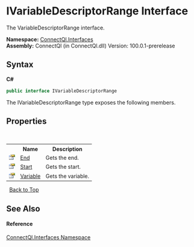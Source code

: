 # IVariableDescriptorRange Interface
 

The VariableDescriptorRange interface.

**Namespace:**&nbsp;<a href="N_ConnectQl_Interfaces">ConnectQl.Interfaces</a><br />**Assembly:**&nbsp;ConnectQl (in ConnectQl.dll) Version: 100.0.1-prerelease

## Syntax

**C#**<br />
``` C#
public interface IVariableDescriptorRange
```

The IVariableDescriptorRange type exposes the following members.


## Properties
&nbsp;<table><tr><th></th><th>Name</th><th>Description</th></tr><tr><td>![Public property](media/pubproperty.gif "Public property")</td><td><a href="P_ConnectQl_Interfaces_IVariableDescriptorRange_End">End</a></td><td>
Gets the end.</td></tr><tr><td>![Public property](media/pubproperty.gif "Public property")</td><td><a href="P_ConnectQl_Interfaces_IVariableDescriptorRange_Start">Start</a></td><td>
Gets the start.</td></tr><tr><td>![Public property](media/pubproperty.gif "Public property")</td><td><a href="P_ConnectQl_Interfaces_IVariableDescriptorRange_Variable">Variable</a></td><td>
Gets the variable.</td></tr></table>&nbsp;
<a href="#ivariabledescriptorrange-interface">Back to Top</a>

## See Also


#### Reference
<a href="N_ConnectQl_Interfaces">ConnectQl.Interfaces Namespace</a><br />